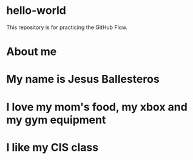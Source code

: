 # hello-world
This repository is for practicing the GitHub Flow.
# About me
# My name is Jesus Ballesteros
# I love my mom's food, my xbox and my gym equipment
# I like my CIS class
